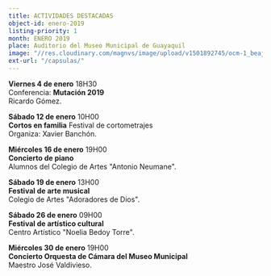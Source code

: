 ```yaml
---
title: ACTIVIDADES DESTACADAS
object-id: enero-2019
listing-priority: 1
month: ENERO 2019
place: Auditorio del Museo Municipal de Guayaquil
image: "//res.cloudinary.com/magnvs/image/upload/v1501892745/ocm-1_beajud.jpg"
ext-url: "/capsulas/"
---
```


**Viernes 4 de enero** 18H30<br />Conferencia: **Mutación 2019**<br/>Ricardo Gómez.

**Sábado 12 de enero** 10H00<br />**Cortos en familia** Festival de cortometrajes<br/>Organiza: Xavier Banchón.

**Miércoles 16 de enero** 19H00<br />**Concierto de piano**<br/>Alumnos del Colegio de Artes "Antonio Neumane".

**Sábado 19 de enero** 13H00<br />**Festival de arte musical**<br/>Colegio de Artes "Adoradores de Dios".

**Sábado 26 de enero** 09H00<br />**Festival de artístico cultural**<br/>Centro Artístico "Noelia Bedoy Torre".

**Miércoles 30 de enero** 19H00<br />**Concierto Orquesta de Cámara del Museo Municipal**<br/>Maestro José Valdivieso.
